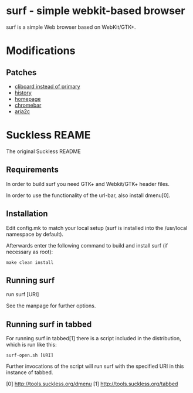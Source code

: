 surf - simple webkit-based browser
==================================
surf is a simple Web browser based on WebKit/GTK+.

Modifications
=================================

Patches
-----------
- [cliboard instead of primary](https://surf.suckless.org/patches/clipboard-instead-of-primary/)
- [history](https://surf.suckless.org/patches/externalpipe/)
- [homepage](https://surf.suckless.org/patches/homepage/)
- [chromebar](https://surf.suckless.org/patches/chromebar/)
- [aria2c](https://surf.suckless.org/patches/aria2/)


Suckless REAME
=================================
The original Suckless README

Requirements
------------
In order to build surf you need GTK+ and Webkit/GTK+ header files.
  
In order to use the functionality of the url-bar, also install dmenu[0].

Installation
------------
Edit config.mk to match your local setup (surf is installed into
the /usr/local namespace by default).
  
Afterwards enter the following command to build and install surf (if
necessary as root):

    make clean install

Running surf
------------
run
	surf [URI]
  
See the manpage for further options.

Running surf in tabbed
----------------------
For running surf in tabbed[1] there is a script included in the distribution,
which is run like this:

	surf-open.sh [URI]

Further invocations of the script will run surf with the specified URI in this
instance of tabbed.
  
[0] http://tools.suckless.org/dmenu
[1] http://tools.suckless.org/tabbed
